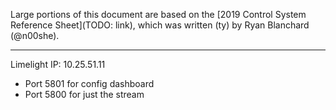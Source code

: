 Large portions of this document are based on the [2019 Control System Reference Sheet](TODO: link), which was written (ty) by Ryan Blanchard (@n00she).

---

Limelight IP: 10.25.51.11
- Port 5801 for config dashboard
- Port 5800 for just the stream
